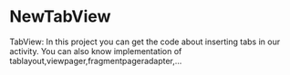 # NewTabView
TabView:
In this project you can get the code about inserting tabs in our activity.
You can also know implementation of tablayout,viewpager,fragmentpageradapter,...

